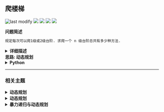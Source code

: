 ## 爬楼梯
<!--START_SECTION:badge-->
![last modify](https://img.shields.io/static/v1?label=last%20modify&message=2025-07-08%2016%3A53%3A13&label_color=gray&color=thistle&style=flat-square)
[![](https://img.shields.io/static/v1?label=&message=%E7%AE%80%E5%8D%95&label_color=gray&color=yellow&style=flat-square)](../../../README.md#简单)
[![](https://img.shields.io/static/v1?label=&message=LeetCode&label_color=gray&color=green&style=flat-square)](../../../README.md#leetcode)
[![](https://img.shields.io/static/v1?label=&message=%E5%8A%A8%E6%80%81%E8%A7%84%E5%88%92&label_color=gray&color=blue&style=flat-square)](../../../README.md#动态规划)
[![](https://img.shields.io/static/v1?label=&message=%E6%9A%B4%E5%8A%9B%E9%80%92%E5%BD%92%E4%B8%8E%E5%8A%A8%E6%80%81%E8%A7%84%E5%88%92&label_color=gray&color=blue&style=flat-square)](../../../README.md#暴力递归与动态规划)
<!--END_SECTION:badge-->
<!--info
tags: [动态规划, dfs2dp]
source: LeetCode
level: 简单
number: '0070'
name: 爬楼梯
companies: []
-->

<summary><b>问题简述</b></summary>

```txt
规定每次可以爬1级或2级台阶. 求爬一个 n 级台阶总共有多少种方法.
```

<details><summary><b>详细描述</b></summary>

```txt
假设你正在爬楼梯. 需要 n 阶你才能到达楼顶.

每次你可以爬 1 或 2 个台阶. 你有多少种不同的方法可以爬到楼顶呢?

注意: 给定 n 是一个正整数.

示例 1:
    输入: 2
    输出: 2
    解释: 有两种方法可以爬到楼顶.
    1.  1 阶 + 1 阶
    2.  2 阶
示例 2:
    输入: 3
    输出: 3
    解释: 有三种方法可以爬到楼顶.
    1.  1 阶 + 1 阶 + 1 阶
    2.  1 阶 + 2 阶
    3.  2 阶 + 1 阶

来源: 力扣 (LeetCode)
链接: https://leetcode-cn.com/problems/climbing-stairs
著作权归领扣网络所有. 商业转载请联系官方授权, 非商业转载请注明出处.
```

</details>

<!-- <div align="center"><img src="../../../_assets/xxx.png" height="300" /></div> -->

<summary><b>思路: 动态规划</b></summary>

<details><summary><b>Python</b></summary>

```python
class Solution:
    def climbStairs(self, n: int) -> int:
        if n == 1:
            return 1
        if n == 2:
            return 2

        dp1, dp2 = 1, 2
        for _  in range(3, n + 1):
            dp1, dp2 = dp2, dp1 + dp2

        return dp2
```

</details>

<!--START_SECTION:relate-->
---

### 相关主题

<details><summary><b>动态规划</b></summary>

> [[中等, LeetCode] 一和零](../06/LeetCode_0474_中等_一和零.md)  
> [[中等, LeetCode] 三角形最小路径和](../06/LeetCode_0120_中等_三角形最小路径和.md)  
> [[中等, LeetCode] 不同的二叉搜索树](../03/LeetCode_0096_中等_不同的二叉搜索树.md)  
> [[中等, LeetCode] 乘积最大子数组](../06/LeetCode_0152_中等_乘积最大子数组.md)  
> [[中等, LeetCode] 买卖股票的最佳时机II 🔥](../06/LeetCode_0122_中等_买卖股票的最佳时机II.md)  
> [[中等, LeetCode] 完全平方数](../02/LeetCode_0279_中等_完全平方数.md)  
> [[中等, LeetCode] 打家劫舍](../06/LeetCode_0198_中等_打家劫舍.md)  
> [[中等, LeetCode] 打家劫舍II](../06/LeetCode_0213_中等_打家劫舍II.md)  
> [[中等, LeetCode] 整数拆分](../../2021/12/LeetCode_0343_中等_整数拆分.md)  
> [[中等, LeetCode] 最小路径和](LeetCode_0064_中等_最小路径和.md)  
> [[中等, LeetCode] 最长回文子串 🔥](../../2021/10/LeetCode_0005_中等_最长回文子串.md)  
> [[中等, LeetCode] 最长递增子序列 🔥](../06/LeetCode_0300_中等_最长递增子序列.md)  
> [[中等, LeetCode] 解码方法](../02/LeetCode_0091_中等_解码方法.md)  
> [[中等, LeetCode] 零钱兑换](../06/LeetCode_0322_中等_零钱兑换.md)  
> [[中等, LeetCode] 零钱兑换II](../06/LeetCode_0518_中等_零钱兑换II.md)  
> [[中等, 剑指Offer] n个骰子的点数](剑指Offer_6000_中等_n个骰子的点数.md)  
> [[中等, 剑指Offer] 丑数 🔥](../../2021/12/剑指Offer_4900_中等_丑数.md)  
> [[中等, 剑指Offer] 剪绳子 (整数拆分)](../../2021/11/剑指Offer_1401_中等_剪绳子(整数拆分).md)  
> [[中等, 剑指Offer] 圆圈中最后剩下的数字 (约瑟夫环问题) 🔥](剑指Offer_6200_中等_圆圈中最后剩下的数字(约瑟夫环问题).md)  
> [[中等, 剑指Offer] 斐波那契数列-3 (把数字翻译成字符串)](../../2021/12/剑指Offer_4600_中等_斐波那契数列-3(把数字翻译成字符串).md)  
> [[中等, 剑指Offer] 最长不含重复字符的子字符串](../../2021/12/剑指Offer_4800_中等_最长不含重复字符的子字符串.md)  
> [[中等, 剑指Offer] 礼物的最大价值](../../2021/12/剑指Offer_4700_中等_礼物的最大价值.md)  
> [[中等, 牛客] 01背包 🔥](../05/牛客_0145_中等_01背包.md)  
> [[中等, 牛客] 丑数](../03/牛客_0079_中等_丑数.md)  
> [[中等, 牛客] 丢棋子问题 (鹰蛋问题) 🔥](../04/牛客_0087_中等_丢棋子问题(鹰蛋问题).md)  
> [[中等, 牛客] 把数字翻译成字符串](../05/牛客_0116_中等_把数字翻译成字符串.md)  
> [[中等, 牛客] 最大正方形](../04/牛客_0108_中等_最大正方形.md)  
> [[中等, 牛客] 最长公共子串](../05/牛客_0127_中等_最长公共子串.md)  
> [[中等, 牛客] 最长公共子序列(二) 🔥](../04/牛客_0092_中等_最长公共子序列(二).md)  
> [[中等, 牛客] 最长回文子串](牛客_0017_中等_最长回文子串.md)  
> [[中等, 牛客] 矩阵的最小路径和](../03/牛客_0059_中等_矩阵的最小路径和.md)  
> [[中等, 牛客] 连续子数组的最大乘积](../04/牛客_0083_中等_连续子数组的最大乘积.md)  
  > 
> [[困难, LeetCode] 买卖股票的最佳时机III](../06/LeetCode_0123_困难_买卖股票的最佳时机III.md)  
> [[困难, LeetCode] 最长有效括号 🔥](../10/LeetCode_0032_困难_最长有效括号.md)  
> [[困难, LeetCode] 正则表达式匹配 🔥](LeetCode_0010_困难_正则表达式匹配.md)  
> [[困难, LeetCode] 编辑距离 🔥](../06/LeetCode_0072_困难_编辑距离.md)  
> [[困难, 剑指Offer] 正则表达式匹配](../../2021/11/剑指Offer_1900_困难_正则表达式匹配.md)  
> [[困难, 牛客] 最长上升子序列(三)](../04/牛客_0091_困难_最长上升子序列(三).md)  
> [[困难, 牛客] 正则表达式匹配](../05/牛客_0122_困难_正则表达式匹配.md)  
> [[困难, 牛客] 编辑距离(二)](../02/牛客_0035_困难_编辑距离(二).md)  
> [[困难, 牛客] 通配符匹配](../03/牛客_0044_困难_通配符匹配.md)  
  > 
> [[简单, LeetCode] 买卖股票的最佳时机](../06/LeetCode_0121_简单_买卖股票的最佳时机.md)  
> [[简单, LeetCode] 最大子数组和](LeetCode_0053_简单_最大子数组和.md)  
> [[简单, 剑指Offer] 斐波那契数列](../../2021/11/剑指Offer_1001_简单_斐波那契数列.md)  
> [[简单, 剑指Offer] 跳台阶](../../2021/11/剑指Offer_1002_简单_跳台阶.md)  
> [[简单, 剑指Offer] 连续子数组的最大和](../../2021/12/剑指Offer_4200_简单_连续子数组的最大和.md)  
> [[简单, 华为机试] 放苹果](../05/华为机试_061_简单_放苹果.md)  
> [[简单, 牛客] 兑换零钱(一)](../05/牛客_0126_简单_兑换零钱(一).md)  
> [[简单, 牛客] 斐波那契数列](../03/牛客_0065_简单_斐波那契数列.md)  
> [[简单, 牛客] 求路径](../02/牛客_0034_简单_求路径.md)  
> [[简单, 牛客] 跳台阶](../03/牛客_0068_简单_跳台阶.md)  
> [[简单, 牛客] 连续子数组的最大和](牛客_0019_简单_连续子数组的最大和.md)  
  > 

</details>
<details><summary><b>动态规划</b></summary>

> [[中等, LeetCode] 一和零](../06/LeetCode_0474_中等_一和零.md)  
> [[中等, LeetCode] 三角形最小路径和](../06/LeetCode_0120_中等_三角形最小路径和.md)  
> [[中等, LeetCode] 不同的二叉搜索树](../03/LeetCode_0096_中等_不同的二叉搜索树.md)  
> [[中等, LeetCode] 乘积最大子数组](../06/LeetCode_0152_中等_乘积最大子数组.md)  
> [[中等, LeetCode] 买卖股票的最佳时机II 🔥](../06/LeetCode_0122_中等_买卖股票的最佳时机II.md)  
> [[中等, LeetCode] 完全平方数](../02/LeetCode_0279_中等_完全平方数.md)  
> [[中等, LeetCode] 打家劫舍](../06/LeetCode_0198_中等_打家劫舍.md)  
> [[中等, LeetCode] 打家劫舍II](../06/LeetCode_0213_中等_打家劫舍II.md)  
> [[中等, LeetCode] 整数拆分](../../2021/12/LeetCode_0343_中等_整数拆分.md)  
> [[中等, LeetCode] 最小路径和](LeetCode_0064_中等_最小路径和.md)  
> [[中等, LeetCode] 最长回文子串 🔥](../../2021/10/LeetCode_0005_中等_最长回文子串.md)  
> [[中等, LeetCode] 最长递增子序列 🔥](../06/LeetCode_0300_中等_最长递增子序列.md)  
> [[中等, LeetCode] 解码方法](../02/LeetCode_0091_中等_解码方法.md)  
> [[中等, LeetCode] 零钱兑换](../06/LeetCode_0322_中等_零钱兑换.md)  
> [[中等, LeetCode] 零钱兑换II](../06/LeetCode_0518_中等_零钱兑换II.md)  
> [[中等, 剑指Offer] n个骰子的点数](剑指Offer_6000_中等_n个骰子的点数.md)  
> [[中等, 剑指Offer] 丑数 🔥](../../2021/12/剑指Offer_4900_中等_丑数.md)  
> [[中等, 剑指Offer] 剪绳子 (整数拆分)](../../2021/11/剑指Offer_1401_中等_剪绳子(整数拆分).md)  
> [[中等, 剑指Offer] 圆圈中最后剩下的数字 (约瑟夫环问题) 🔥](剑指Offer_6200_中等_圆圈中最后剩下的数字(约瑟夫环问题).md)  
> [[中等, 剑指Offer] 斐波那契数列-3 (把数字翻译成字符串)](../../2021/12/剑指Offer_4600_中等_斐波那契数列-3(把数字翻译成字符串).md)  
> [[中等, 剑指Offer] 最长不含重复字符的子字符串](../../2021/12/剑指Offer_4800_中等_最长不含重复字符的子字符串.md)  
> [[中等, 剑指Offer] 礼物的最大价值](../../2021/12/剑指Offer_4700_中等_礼物的最大价值.md)  
> [[中等, 牛客] 01背包 🔥](../05/牛客_0145_中等_01背包.md)  
> [[中等, 牛客] 丑数](../03/牛客_0079_中等_丑数.md)  
> [[中等, 牛客] 丢棋子问题 (鹰蛋问题) 🔥](../04/牛客_0087_中等_丢棋子问题(鹰蛋问题).md)  
> [[中等, 牛客] 把数字翻译成字符串](../05/牛客_0116_中等_把数字翻译成字符串.md)  
> [[中等, 牛客] 最大正方形](../04/牛客_0108_中等_最大正方形.md)  
> [[中等, 牛客] 最长公共子串](../05/牛客_0127_中等_最长公共子串.md)  
> [[中等, 牛客] 最长公共子序列(二) 🔥](../04/牛客_0092_中等_最长公共子序列(二).md)  
> [[中等, 牛客] 最长回文子串](牛客_0017_中等_最长回文子串.md)  
> [[中等, 牛客] 矩阵的最小路径和](../03/牛客_0059_中等_矩阵的最小路径和.md)  
> [[中等, 牛客] 连续子数组的最大乘积](../04/牛客_0083_中等_连续子数组的最大乘积.md)  
  > 
> [[困难, LeetCode] 买卖股票的最佳时机III](../06/LeetCode_0123_困难_买卖股票的最佳时机III.md)  
> [[困难, LeetCode] 最长有效括号 🔥](../10/LeetCode_0032_困难_最长有效括号.md)  
> [[困难, LeetCode] 正则表达式匹配 🔥](LeetCode_0010_困难_正则表达式匹配.md)  
> [[困难, LeetCode] 编辑距离 🔥](../06/LeetCode_0072_困难_编辑距离.md)  
> [[困难, 剑指Offer] 正则表达式匹配](../../2021/11/剑指Offer_1900_困难_正则表达式匹配.md)  
> [[困难, 牛客] 最长上升子序列(三)](../04/牛客_0091_困难_最长上升子序列(三).md)  
> [[困难, 牛客] 正则表达式匹配](../05/牛客_0122_困难_正则表达式匹配.md)  
> [[困难, 牛客] 编辑距离(二)](../02/牛客_0035_困难_编辑距离(二).md)  
> [[困难, 牛客] 通配符匹配](../03/牛客_0044_困难_通配符匹配.md)  
  > 
> [[简单, LeetCode] 买卖股票的最佳时机](../06/LeetCode_0121_简单_买卖股票的最佳时机.md)  
> [[简单, LeetCode] 最大子数组和](LeetCode_0053_简单_最大子数组和.md)  
> [[简单, 剑指Offer] 斐波那契数列](../../2021/11/剑指Offer_1001_简单_斐波那契数列.md)  
> [[简单, 剑指Offer] 跳台阶](../../2021/11/剑指Offer_1002_简单_跳台阶.md)  
> [[简单, 剑指Offer] 连续子数组的最大和](../../2021/12/剑指Offer_4200_简单_连续子数组的最大和.md)  
> [[简单, 华为机试] 放苹果](../05/华为机试_061_简单_放苹果.md)  
> [[简单, 牛客] 兑换零钱(一)](../05/牛客_0126_简单_兑换零钱(一).md)  
> [[简单, 牛客] 斐波那契数列](../03/牛客_0065_简单_斐波那契数列.md)  
> [[简单, 牛客] 求路径](../02/牛客_0034_简单_求路径.md)  
> [[简单, 牛客] 跳台阶](../03/牛客_0068_简单_跳台阶.md)  
> [[简单, 牛客] 连续子数组的最大和](牛客_0019_简单_连续子数组的最大和.md)  
  > 

</details>
<details><summary><b>暴力递归与动态规划</b></summary>

> [[中等, LeetCode] 一和零](../06/LeetCode_0474_中等_一和零.md)  
> [[中等, LeetCode] 完全平方数](../02/LeetCode_0279_中等_完全平方数.md)  
> [[中等, LeetCode] 打家劫舍](../06/LeetCode_0198_中等_打家劫舍.md)  
> [[中等, LeetCode] 解码方法](../02/LeetCode_0091_中等_解码方法.md)  
> [[中等, LeetCode] 零钱兑换](../06/LeetCode_0322_中等_零钱兑换.md)  
> [[中等, 剑指Offer] n个骰子的点数](剑指Offer_6000_中等_n个骰子的点数.md)  
> [[中等, 牛客] 01背包 🔥](../05/牛客_0145_中等_01背包.md)  
> [[中等, 牛客] 最长公共子串](../05/牛客_0127_中等_最长公共子串.md)  
  > 
> [[困难, 牛客] 编辑距离(二)](../02/牛客_0035_困难_编辑距离(二).md)  
> [[困难, 牛客] 通配符匹配](../03/牛客_0044_困难_通配符匹配.md)  
  > 

</details>
<!--END_SECTION:relate-->